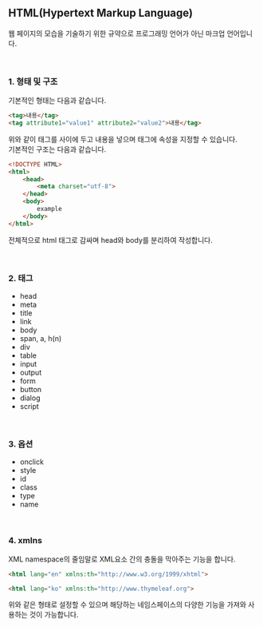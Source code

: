 ## HTML(Hypertext Markup Language)
웹 페이지의 모습을 기술하기 위한 규약으로 프로그래밍 언어가 아닌 마크업 언어입니다.

<br>

### 1. 형태 및 구조
기본적인 형태는 다음과 같습니다.  
```html
<tag>내용</tag>
<tag attribute1="value1" attribute2="value2">내용</tag>
```
위와 같이 태그를 사이에 두고 내용을 넣으며 태그에 속성을 지정할 수 있습니다.    
기본적인 구조는 다음과 같습니다.
```html
<!DOCTYPE HTML>
<html>
    <head>
        <meta charset="utf-8">
    </head>
    <body>
        example
    </body>
</html>
```
전체적으로 html 태그로 감싸며 head와 body를 분리하여 작성합니다.

<br>

### 2. 태그
* head
* meta
* title
* link
* body
* span, a, h(n)
* div
* table
* input
* output
* form
* button
* dialog
* script

<br>

### 3. 옵션
* onclick
* style
* id
* class
* type
* name

<br>

### 4. xmlns

XML namespace의 줄임말로 XML요소 간의 충돌을 막아주는 기능을 합니다.   
```html
<html lang="en" xmlns:th="http://www.w3.org/1999/xhtml">
```

```html
<html lang="ko" xmlns:th="http://www.thymeleaf.org">
```

위와 같은 형태로 설정할 수 있으며 해당하는 네임스페이스의 다양한 기능을 가져와 사용하는 것이 가능합니다.
